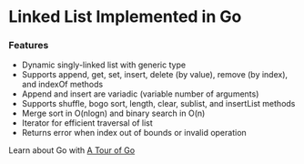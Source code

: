 
# Linked List Implemented in Go

### Features

 - Dynamic singly-linked list with generic type
 - Supports append, get, set, insert, delete (by value), remove (by index), and indexOf methods
 - Append and insert are variadic (variable number of arguments)
 - Supports shuffle, bogo sort, length, clear, sublist, and insertList methods
 - Merge sort in O(nlogn) and binary search in O(n)
 - Iterator for efficient traversal of list
 - Returns error when index out of bounds or invalid operation

Learn about Go with [A Tour of Go](https://go.dev/tour/list)
